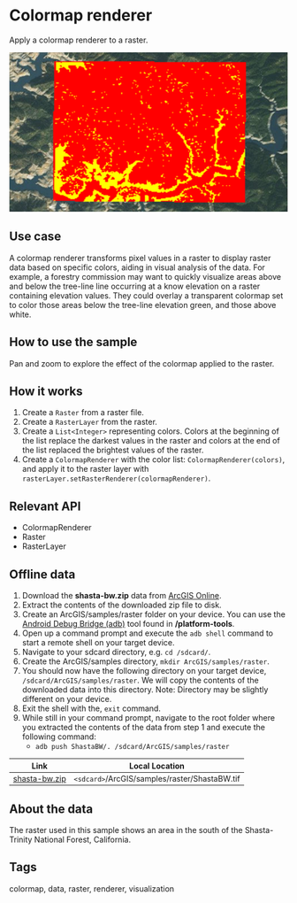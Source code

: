 # Colormap renderer

Apply a colormap renderer to a raster.

![Image of colormap renderer](colormap-renderer.png)

## Use case

A colormap renderer transforms pixel values in a raster to display raster data based on specific colors, aiding in visual analysis of the data. For example, a forestry commission may want to quickly visualize areas above and below the tree-line line occurring at a know elevation on a raster containing elevation values. They could overlay a transparent colormap set to color those areas below the tree-line elevation green, and those above white.

## How to use the sample

Pan and zoom to explore the effect of the colormap applied to the raster.

## How it works

1. Create a `Raster` from a raster file.
2. Create a `RasterLayer` from the raster.
3. Create a `List<Integer>` representing colors. Colors at the beginning of the list replace the darkest values in the raster and colors at the end of the list replaced the brightest values of the raster.
4. Create a `ColormapRenderer` with the color list: `ColormapRenderer(colors)`, and apply it to the raster layer with `rasterLayer.setRasterRenderer(colormapRenderer)`.


## Relevant API

* ColormapRenderer
* Raster
* RasterLayer

## Offline data
1. Download the **shasta-bw.zip** data from [ArcGIS Online](https://arcgisruntime.maps.arcgis.com/home/item.html?id=95392f99970d4a71bd25951beb34a508).  
2. Extract the contents of the downloaded zip file to disk.  
3. Create an ArcGIS/samples/raster folder on your device. You can use the [Android Debug Bridge (adb)](https://developer.android.com/guide/developing/tools/adb.html) tool found in **<sdk-dir>/platform-tools**.
4. Open up a command prompt and execute the `adb shell` command to start a remote shell on your target device.
5. Navigate to your sdcard directory, e.g. `cd /sdcard/`.  
6. Create the ArcGIS/samples directory, `mkdir ArcGIS/samples/raster`.
7. You should now have the following directory on your target device, `/sdcard/ArcGIS/samples/raster`. We will copy the contents of the downloaded data into this directory. Note:  Directory may be slightly different on your device.
8. Exit the shell with the, `exit` command.
9. While still in your command prompt, navigate to the root folder where you extracted the contents of the data from step 1 and execute the following command:
	* `adb push ShastaBW/. /sdcard/ArcGIS/samples/raster`


Link | Local Location
---------|-------|
|[shasta-bw.zip](https://arcgisruntime.maps.arcgis.com/home/item.html?id=95392f99970d4a71bd25951beb34a508)| `<sdcard>`/ArcGIS/samples/raster/ShastaBW.tif |

## About the data

The raster used in this sample shows an area in the south of the Shasta-Trinity National Forest, California.

## Tags

colormap, data, raster, renderer, visualization
